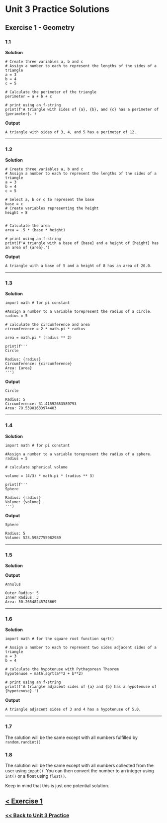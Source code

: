 # Unit 3 Practice Solutions

## Exercise 1 - Geometry

### **1.1**

**Solution**

    # Create three variables a, b and c
    # Assign a number to each to represent the lengths of the sides of a triangle
    a = 3
    b = 4
    c = 5

    # Calculate the perimeter of the triangle
    perimeter = a + b + c

    # print using an f-string
    print(f'A triangle with sides of {a}, {b}, and {c} has a perimeter of {perimeter}.')

**Output**

    A triangle with sides of 3, 4, and 5 has a perimeter of 12.
---

### **1.2**

**Solution**


    # Create three variables a, b and c
    # Assign a number to each to represent the lengths of the sides of a triangle
    a = 3
    b = 4
    c = 5

    # Select a, b or c to represent the base
    base = c
    # Create variables representing the height
    height = 8


    # Calculate the area
    area = .5 * (base * height)

    # print using an f-string
    print(f'A triangle with a base of {base} and a height of {height} has an area of {area}.')
    
**Output**

    A triangle with a base of 5 and a height of 8 has an area of 20.0.
---

### **1.3**

**Solution**

    import math # for pi constant

    #Assign a number to a variable torepresent the radius of a circle.
    radius = 5

    # calculate the circumference and area
    circumference = 2 * math.pi * radius

    area = math.pi * (radius ** 2)

    print(f'''
    Circle

    Radius: {radius}
    Circumference: {circumference}
    Area: {area} 
    ''')

**Output**

    Circle

    Radius: 5
    Circumference: 31.41592653589793
    Area: 78.53981633974483 
---
### **1.4**

**Solution**

    import math # for pi constant

    #Assign a number to a variable torepresent the radius of a sphere.
    radius = 5

    # calculate spherical volume

    volume = (4/3) * math.pi * (radius ** 3)

    print(f'''
    Sphere

    Radius: {radius}
    Volume: {volume}
    ''')

**Output**
    
    Sphere

    Radius: 5
    Volume: 523.5987755982989
---

### **1.5**

**Solution**

**Output**

    Annulus

    Outer Radius: 5
    Inner Radius: 3
    Area: 50.26548245743669
---

### **1.6**

**Solution**

    import math # for the square root function sqrt()

    # Assign a number to each to represent two sides adjacent sides of a triangle
    a = 3
    b = 4

    # calculate the hypotenuse with Pythagorean Theorem
    hypotenuse = math.sqrt(a**2 + b**2)

    # print using an f-string
    print(f'A triangle adjacent sides of {a} and {b} has a hypotenuse of {hypotenuse}.')

**Output**

    A triangle adjacent sides of 3 and 4 has a hypotenuse of 5.0.
---

### **1.7**
The solution will be the same except with all numbers fulfilled by `random.randint()`

### **1.8**
The solution will be the same except with all numbers collected from the user using `input()`. You can then convert the number to an integer using `int()` or a float using `float()`.

Keep in mind that this is just one potential solution.

## [< Exercise 1](../exercise_1.md)

### [<< Back to Unit 3 Practice](/practice/unit_3/)
